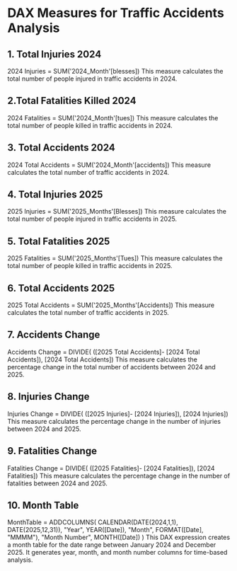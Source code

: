 # DAX Measures for Traffic Accidents Analysis

## 1. Total Injuries 2024
2024 Injuries = SUM('2024_Month'[blesses])
This measure calculates the total number of people injured in traffic accidents in 2024.

## 2.Total Fatalities Killed 2024
2024 Fatalities = SUM('2024_Month'[tues])
This measure calculates the total number of people killed in traffic accidents in 2024.

## 3. Total Accidents 2024
2024 Total Accidents = SUM('2024_Month'[accidents])
This measure calculates the total number of traffic accidents in 2024.

## 4. Total Injuries 2025
2025 Injuries = SUM('2025_Months'[Blesses])
This measure calculates the total number of people injured in traffic accidents in 2025.

## 5. Total Fatalities 2025
2025 Fatalities = SUM('2025_Months'[Tues])
This measure calculates the total number of people killed in traffic accidents in 2025.

## 6. Total Accidents 2025
2025 Total Accidents = SUM('2025_Months'[Accidents])
This measure calculates the total number of traffic accidents in 2025.

## 7. Accidents Change
Accidents Change = DIVIDE( ([2025 Total Accidents]- [2024 Total Accidents]), [2024 Total Accidents])
This measure calculates the percentage change in the total number of accidents between 2024 and 2025.

## 8. Injuries Change
Injuries Change = DIVIDE( ([2025 Injuries]- [2024 Injuries]), [2024 Injuries])
This measure calculates the percentage change in the number of injuries between 2024 and 2025.

## 9. Fatalities Change
Fatalities Change = DIVIDE( ([2025 Fatalities]- [2024 Fatalities]), [2024 Fatalities])
This measure calculates the percentage change in the number of fatalities between 2024 and 2025.

## 10. Month Table
MonthTable = 
ADDCOLUMNS(
    CALENDAR(DATE(2024,1,1), DATE(2025,12,31)), 
    "Year", YEAR([Date]), 
    "Month", FORMAT([Date], "MMMM"),
    "Month Number", MONTH([Date])
)
This DAX expression creates a month table for the date range between January 2024 and December 2025. It generates year, month, and month number columns for time-based analysis.
